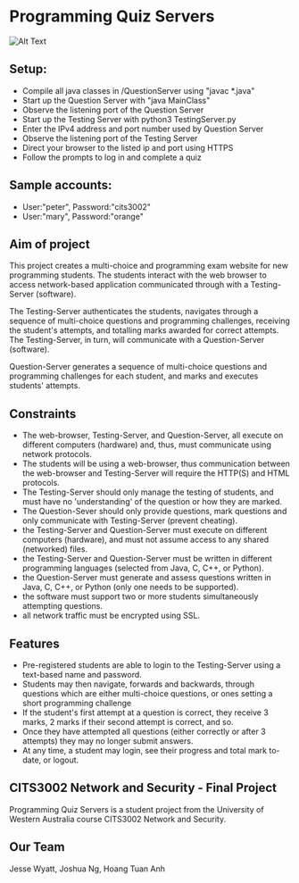 # Programming Quiz Servers
![Alt Text](https://media.giphy.com/media/KyEwVEXK3d9eT9efgg/giphy.gif)  

## Setup:
- Compile all java classes in /QuestionServer using "javac *.java"
- Start up the Question Server with "java MainClass"
- Observe the listening port of the Question Server
- Start up the Testing Server with python3 TestingServer.py
- Enter the IPv4 address and port number used by Question Server
- Observe the listening port of the Testing Server
- Direct your browser to the listed ip and port using HTTPS
- Follow the prompts to log in and complete a quiz

## Sample accounts:
- User:"peter", Password:"cits3002"
- User:"mary", Password:"orange" 

## Aim of project
This project creates a multi-choice and programming exam website for new programming students. The students interact with the web browser to access network-based application communicated through with a Testing-Server (software). 
  
The Testing-Server authenticates the students, navigates through a sequence of multi-choice questions and programming challenges, receiving the student's attempts, and totalling marks awarded for
correct attempts.  The Testing-Server, in turn, will communicate with a Question-Server (software).  
  
Question-Server generates a sequence of multi-choice questions and
programming challenges for each student, and marks and executes students' attempts.

## Constraints
- The web-browser, Testing-Server, and Question-Server, all execute on different computers (hardware) and, thus, must communicate using network
protocols. 
- The students will be using a web-browser, thus communication between the web-browser and Testing-Server will require the HTTP(S) and HTML protocols.
- The Testing-Server should only manage the testing of students, and must have no 'understanding' of the question or how they are marked.
- The Question-Sever should only provide questions, mark questions and only communicate with Testing-Server (prevent cheating).
- the Testing-Server and Question-Server must execute on different computers (hardware), and must not assume access to any shared
(networked) files.
- the Testing-Server and Question-Server must be written in different programming languages (selected from Java, C, C++, or Python).
- the Question-Server must generate and assess questions written in Java, C, C++, or Python (only one needs to be supported).
- the software must support two or more students simultaneously attempting questions.
- all network traffic must be encrypted using SSL.

## Features
- Pre-registered students are able to login to the Testing-Server using a text-based name and password. 
- Students may then navigate, forwards and backwards, through questions which are either multi-choice questions, or ones setting a short programming challenge 
- If the student's first attempt at a question is correct, they receive 3 marks, 2 marks if their second attempt is correct, and so. 
- Once they have attempted all questions (either correctly or after 3 attempts) they may no longer submit answers. 
- At any time, a student may login, see their progress and total mark to-date, or logout.

## CITS3002 Network and Security - Final Project
Programming Quiz Servers is a student project from the University of Western Australia course CITS3002 Network and Security. 

## Our Team
Jesse Wyatt, Joshua Ng, Hoang Tuan Anh
